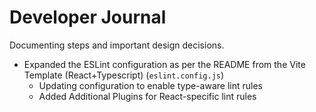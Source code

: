 # Developer Journal

Documenting steps and important design decisions.

- Expanded the ESLint configuration as per the README from the Vite Template (React+Typescript) (`eslint.config.js`)
  - Updating configuration to enable type-aware lint rules
  - Added Additional Plugins for React-specific lint rules
